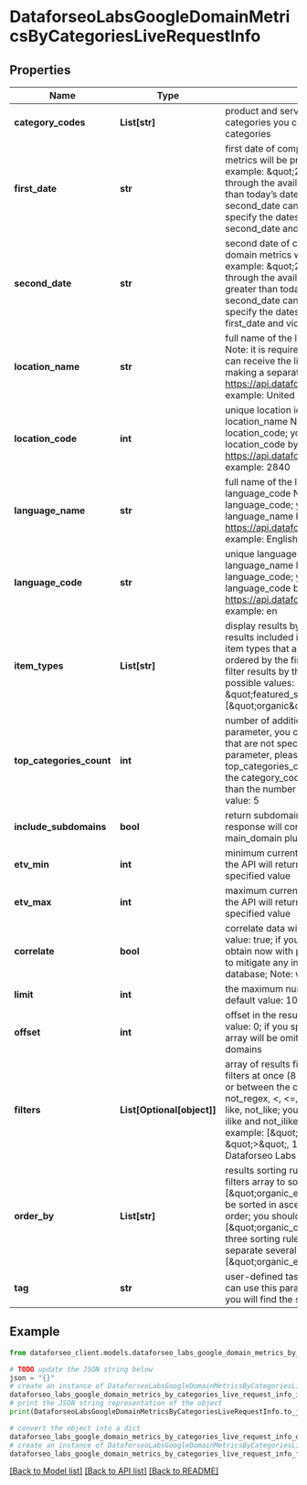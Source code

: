 # DataforseoLabsGoogleDomainMetricsByCategoriesLiveRequestInfo


## Properties

Name | Type | Description | Notes
------------ | ------------- | ------------- | -------------
**category_codes** | **List[str]** | product and service categories required field The maximum number of categories you can specify: 5 you can download the full list of possible categories | [optional] 
**first_date** | **str** | first date of comparison period required field first date for which domain metrics will be provided; date format: \&quot;yyyy-mm-dd\&quot;; example: \&quot;2021-06-01\&quot;; the list available dates is available through the available history endpoint; Note: first_date cannot be greater than today’s date; Also note: the dates specified in first_date and second_date cannot point to the same month of the same year; you can specify the dates in any order: first_date can be greater than second_date and vice versa; minimum date: \&quot;2020-10-01\&quot; | [optional] 
**second_date** | **str** | second date of comparison period required field second date for which domain metrics will be provided; date format: \&quot;yyyy-mm-dd\&quot;; example: \&quot;2021-10-01\&quot;; the list available dates is available through the available history endpoint; Note: second_date cannot be greater than today’s date; Also note: the dates specified in first_date and second_date cannot point to the same month of the same year; you can specify the dates in any order: second_date can be greater than first_date and vice versa; minimum date: \&quot;2020-10-01\&quot; | [optional] 
**location_name** | **str** | full name of the location required field if you don’t specify location_code Note: it is required to specify either location_name or location_code; you can receive the list of available locations with their location_name by making a separate request to https://api.dataforseo.com/v3/dataforseo_labs/locations_and_languages; example: United Kingdom | [optional] 
**location_code** | **int** | unique location identifier required field if you don’t specify location_name Note: it is required to specify either location_name or location_code; you can receive the list of available locations with their location_code by making a separate request to https://api.dataforseo.com/v3/dataforseo_labs/locations_and_languages; example: 2840 | [optional] 
**language_name** | **str** | full name of the language required field if you don’t specify language_code Note: it is required to specify either language_name or language_code; you can receive the list of available languages with their language_name by making a separate request to https://api.dataforseo.com/v3/dataforseo_labs/locations_and_languages; example: English | [optional] 
**language_code** | **str** | unique language identifier required field if you don’t specify language_name Note: it is required to specify either language_name or language_code; you can receive the list of available languages with their language_code by making a separate request to https://api.dataforseo.com/v3/dataforseo_labs/locations_and_languages; example: en | [optional] 
**item_types** | **List[str]** | display results by item type optional field indicates the type of search results included in the response; Note: if the item_types array contains item types that are different from the organic object, the results will be ordered by the first item type in the array; you will not be able to sort and filter results by the types of search results not included in the response; possible values: [\&quot;organic\&quot;, \&quot;paid\&quot;, \&quot;featured_snippet\&quot;, \&quot;local_pack\&quot;]; default value: [\&quot;organic\&quot;, \&quot;paid\&quot;] | [optional] 
**top_categories_count** | **int** | number of additional domain categories optional field by using this parameter, you can receive domains relevant to additional categories that are not specified in category_codes above; to learn more about the parameter, please refer to this help center article; by default, top_categories_count is equal to the number of categories specified in the category_codes array; Note: top_categories_count cannot be less than the number of categories in the category_codes array; maximum value: 5 | [optional] 
**include_subdomains** | **bool** | return subdomains in the API response optional field if false, the API response will contain main_domain only; if true, the API will return main_domain plus its subdomains (if available); default value: true | [optional] 
**etv_min** | **int** | minimum current organic ETV of the domain optional field if specified, the API will return only domains with organic_etv greater than the specified value | [optional] 
**etv_max** | **int** | maximum current organic ETV of the domain optional field if specified, the API will return only domains with organic_etv lesser than the specified value | [optional] 
**correlate** | **bool** | correlate data with previously obtained datasets optional field default value: true; if you use this parameter, our system will correlate data you obtain now with previously obtained datasets; this parameter is intended to mitigate any inconsistencies that may result from changes to our database; Note: we do not recommend setting correlate to false | [optional] 
**limit** | **int** | the maximum number of domains in the results array optional field default value: 100; maximum value: 1000 | [optional] 
**offset** | **int** | offset in the results array of returned domains optional field default value: 0; if you specify the 10 value, the first ten domains in the results array will be omitted and the data will be provided for the successive domains | [optional] 
**filters** | **List[Optional[object]]** | array of results filtering parameters optional field you can add several filters at once (8 filters maximum); you should set a logical operator and, or between the conditions the following operators are supported: regex, not_regex, &lt;, &lt;&#x3D;, &gt;, &gt;&#x3D;, &#x3D;, &lt;&gt;, in, not_in, match, not_match, ilike, not_ilike, like, not_like; you can use the % operator with like and not_like, as well as ilike and not_ilike to match any string of zero or more characters; example: [\&quot;metrics_history.202110.organic.pos_1\&quot;, \&quot;&gt;\&quot;, 15]; for more information about filters, please refer to Dataforseo Labs – Filters or this help center guide | [optional] 
**order_by** | **List[str]** | results sorting rules optional field you can use the same values as in the filters array to sort the results; default rule: [\&quot;organic_etv,desc\&quot;]; possible sorting types: asc – results will be sorted in ascending order desc – results will be sorted in descending order; you should use a comma to set up a sorting type; example: [\&quot;organic_count,desc\&quot;]; note that you can set no more than three sorting rules in a single request; you should use a comma to separate several sorting rules; example: [\&quot;organic_etv,desc\&quot;,\&quot;organic_count,asc\&quot;] | [optional] 
**tag** | **str** | user-defined task identifier optional field the character limit is 255; you can use this parameter to identify the task and match it with the result; you will find the specified tag value in the data object of the response | [optional] 

## Example

```python
from dataforseo_client.models.dataforseo_labs_google_domain_metrics_by_categories_live_request_info import DataforseoLabsGoogleDomainMetricsByCategoriesLiveRequestInfo

# TODO update the JSON string below
json = "{}"
# create an instance of DataforseoLabsGoogleDomainMetricsByCategoriesLiveRequestInfo from a JSON string
dataforseo_labs_google_domain_metrics_by_categories_live_request_info_instance = DataforseoLabsGoogleDomainMetricsByCategoriesLiveRequestInfo.from_json(json)
# print the JSON string representation of the object
print(DataforseoLabsGoogleDomainMetricsByCategoriesLiveRequestInfo.to_json())

# convert the object into a dict
dataforseo_labs_google_domain_metrics_by_categories_live_request_info_dict = dataforseo_labs_google_domain_metrics_by_categories_live_request_info_instance.to_dict()
# create an instance of DataforseoLabsGoogleDomainMetricsByCategoriesLiveRequestInfo from a dict
dataforseo_labs_google_domain_metrics_by_categories_live_request_info_from_dict = DataforseoLabsGoogleDomainMetricsByCategoriesLiveRequestInfo.from_dict(dataforseo_labs_google_domain_metrics_by_categories_live_request_info_dict)
```
[[Back to Model list]](../README.md#documentation-for-models) [[Back to API list]](../README.md#documentation-for-api-endpoints) [[Back to README]](../README.md)


